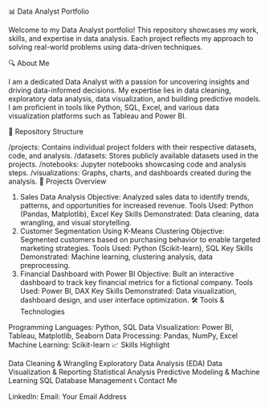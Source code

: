 
📊 Data Analyst Portfolio

Welcome to my Data Analyst portfolio! This repository showcases my work, skills, and expertise in data analysis. Each project reflects my approach to solving real-world problems using data-driven techniques.

🔍 About Me

I am a dedicated Data Analyst with a passion for uncovering insights and driving data-informed decisions. My expertise lies in data cleaning, exploratory data analysis, data visualization, and building predictive models. I am proficient in tools like Python, SQL, Excel, and various data visualization platforms such as Tableau and Power BI.

📁 Repository Structure

/projects: Contains individual project folders with their respective datasets, code, and analysis.
/datasets: Stores publicly available datasets used in the projects.
/notebooks: Jupyter notebooks showcasing code and analysis steps.
/visualizations: Graphs, charts, and dashboards created during the analysis.
🚀 Projects Overview

1. Sales Data Analysis
Objective: Analyzed sales data to identify trends, patterns, and opportunities for increased revenue.
Tools Used: Python (Pandas, Matplotlib), Excel
Key Skills Demonstrated: Data cleaning, data wrangling, and visual storytelling.
2. Customer Segmentation Using K-Means Clustering
Objective: Segmented customers based on purchasing behavior to enable targeted marketing strategies.
Tools Used: Python (Scikit-learn), SQL
Key Skills Demonstrated: Machine learning, clustering analysis, data preprocessing.
3. Financial Dashboard with Power BI
Objective: Built an interactive dashboard to track key financial metrics for a fictional company.
Tools Used: Power BI, DAX
Key Skills Demonstrated: Data visualization, dashboard design, and user interface optimization.
🛠️ Tools & Technologies

Programming Languages: Python, SQL
Data Visualization: Power BI, Tableau, Matplotlib, Seaborn
Data Processing: Pandas, NumPy, Excel
Machine Learning: Scikit-learn
📈 Skills Highlight

Data Cleaning & Wrangling
Exploratory Data Analysis (EDA)
Data Visualization & Reporting
Statistical Analysis
Predictive Modeling & Machine Learning
SQL Database Management
📞 Contact Me

LinkedIn: 
Email: Your Email Address
